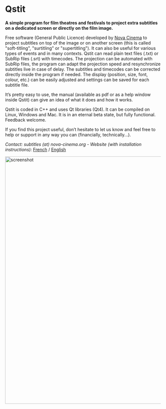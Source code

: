 Qstit
=====

**A simple program for film theatres and festivals to project extra subtitles on a dedicated screen or directly on the film image.**

Free software (General Public Licence) developed by [Nova Cinema](http://www.nova-cinema.org) to project subtitles on top of the image or on another screen (this is called "soft-titling", "surtitling" or "supertitling"). It can also be useful for various types of events and in many contexts.
Qstit can read plain text files (.txt) or SubRip files (.srt) with timecodes.
The projection can be automated with SubRip files, the program can adapt the projection speed and resynchronize subtitles live in case of delay.
The subtitles and timecodes can be corrected directly inside the program if needed.
The display (position, size, font, colour, etc.) can be easily adjusted and settings can be saved for each subtitle file.

It’s pretty easy to use, the manual (available as pdf or as a help window inside Qstit) can give an idea of what it does and how it works.

Qstit is coded in C++ and uses Qt libraries (Qt4). It can be compiled on Linux, Windows and Mac. It is in an eternal beta state, but fully functional. Feedback welcome.

If you find this project useful, don’t hesitate to let us know and feel free to help or support in any way you can (financially, technically...).

*Contact: subtitles (at) nova-cinema.org  -  Website (with installation instructions):* [French](http://www.nova-cinema.org/spip.php?rubrique1662) / [English](http://www.nova-cinema.org/spip.php?rubrique1664)


 <img src="http://www.nova-cinema.org/IMG/png/qstit2.png" width="800" alt="screenshot"> 
